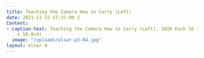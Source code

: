 ```yaml
---
title: Teaching the Camera How to Carry (Left)
date: 2021-11-15 17:37:00 Z
Content:
- caption-text: Teaching the Camera How to Carry (Left), 2020 Each 16 x 20 in. (40.64cm
    x 50.8cm)
  image: "/uploads/olsar-p3-04.jpg"
layout: olsar-4
---
```


